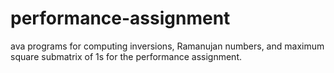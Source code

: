 # performance-assignment
ava programs for computing inversions, Ramanujan numbers, and maximum square submatrix of 1s for the performance assignment.
